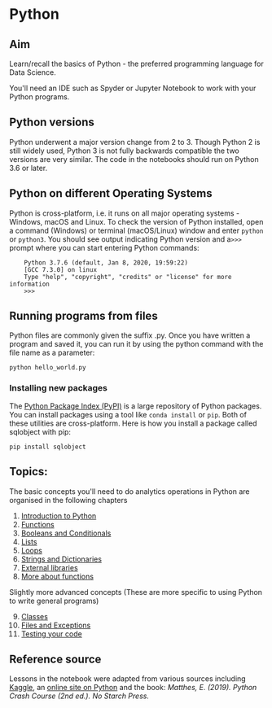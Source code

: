 # Python

## Aim

   Learn/recall the basics of Python - the preferred programming language for Data Science.

   You'll need an IDE such as Spyder or Jupyter Notebook to work with your Python programs.

## Python versions

Python underwent a major version change from 2 to 3. Though Python 2 is still widely used, Python 3 is not fully backwards compatible the two versions are very similar. The code in the notebooks should run on Python 3.6 or later. 

## Python on different Operating Systems

Python is cross-platform, i.e. it runs on all major operating systems - Windows, macOS and Linux. To check the version of Python installed, open a command (Windows) or terminal (macOS/Linux) window and enter `python` or `python3`. You should see output indicating Python version and a`>>>` prompt where you can start entering Python commands:

```
    Python 3.7.6 (default, Jan 8, 2020, 19:59:22)
    [GCC 7.3.0] on linux
    Type "help", "copyright", "credits" or "license" for more information
    >>>
```

## Running programs from files

Python files are commonly given the suffix .py. Once you have written a program and saved it, you can run it by using the python command with the file name as a parameter:

    python hello_world.py

### Installing new packages

The [Python Package Index (PyPI)](https://pypi.org/) is a large repository of Python packages. You can install packages using a tool like `conda install` or `pip`. Both of these utilities are cross-platform. Here is how you install a package called sqlobject with pip:

    pip install sqlobject


## Topics:

The basic concepts you'll need to do analytics operations in Python are organised in the following chapters

   1. [Introduction to Python](https://github.com/colintwh/python-basics/blob/master/introtopython.ipynb)
   2. [Functions](https://github.com/colintwh/python-basics/blob/master/functions.ipynb)
   3. [Booleans and Conditionals](https://github.com/colintwh/python-basics/blob/master/conditionals.ipynb)
   4. [Lists](https://github.com/colintwh/python-basics/blob/master/lists.ipynb)
   5. [Loops](https://github.com/colintwh/python-basics/blob/master/loops.ipynb)
   6. [Strings and Dictionaries](https://github.com/colintwh/python-basics/blob/master/strings_dicts.ipynb)
   7. [External libraries](https://github.com/colintwh/python-basics/blob/master/external_libs.ipynb)
   8. [More about functions](https://github.com/colintwh/python-basics/blob/master/adv_functions.ipynb)
   
   Slightly more advanced concepts (These are more specific to using Python to write general programs)
   
   9. [Classes](https://github.com/colintwh/python-basics/blob/master/classes.ipynb)
   10. [Files and Exceptions](https://github.com/colintwh/python-basics/blob/master/files_exceptions.ipynb)
   11. [Testing your code](https://github.com/colintwh/python-basics/blob/master/testcode.ipynb)
   

## Reference source

Lessons in the notebook were adapted from various sources including [Kaggle](https://www.kaggle.com/), an [online site on Python](https://python-textbok.readthedocs.io/en/1.0/index.html) and the book: *Matthes, E. (2019). Python Crash Course (2nd ed.). No Starch Press.*


   